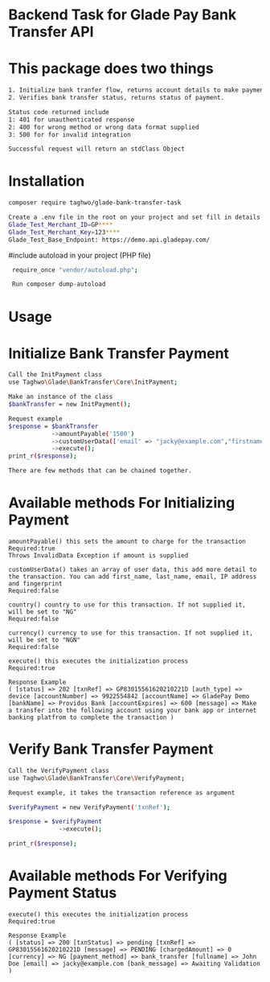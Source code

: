 # Backend Task for Glade Pay Bank Transfer API
# This package does two things
```sh
1. Initialize bank tranfer flow, returns account details to make payment to.
2. Verifies bank transfer status, returns status of payment.
```

```sh
Status code returned include
1: 401 for unauthenticated response
2: 400 for wrong method or wrong data format supplied
3: 500 for for invalid integration
```

```sh
Successful request will return an stdClass Object
```

# Installation
```sh
composer require taghwo/glade-bank-transfer-task
```

```sh
Create a .env file in the root on your project and set fill in details
Glade_Test_Merchant_ID=GP****
Glade_Test_Merchant_Key=123****
Glade_Test_Base_Endpoint: https://demo.api.gladepay.com/
```

#include autoload in your project (PHP file)
```sh
 require_once "vendor/autoload.php";

 Run composer dump-autoload
 ```

 # Usage
 # Initialize Bank Transfer Payment
```sh
Call the InitPayment class
use Taghwo\Glade\BankTransfer\Core\InitPayment;

Make an instance of the class
$bankTransfer = new InitPayment();

Request example
$response = $bankTransfer
            ->amountPayable('1500')
            ->customUserData(['email' => "jacky@example.com","firstname"=>"John", "lastname"=>"Doe"])
            ->execute();
print_r($response);

There are few methods that can be chained together.
```
# Available methods For Initializing Payment
```
amountPayable() this sets the amount to charge for the transaction
Required:true
Throws InvalidData Exception if amount is supplied
```

```
customUserData() takes an array of user data, this add more detail to the transaction. You can add first_name, last_name, email, IP address and fingerprint
Required:false
```

```
country() country to use for this transaction. If not supplied it, will be set to "NG"
Required:false
```

```
currency() currency to use for this transaction. If not supplied it, will be set to "NGN"
Required:false
```

```
execute() this executes the initialization process
Required:true
```

```
Response Example
( [status] => 202 [txnRef] => GP83015561620210221D [auth_type] => device [accountNumber] => 9922554842 [accountName] => GladePay Demo [bankName] => Providus Bank [accountExpires] => 600 [message] => Make a transfer into the following account using your bank app or internet banking platfrom to complete the transaction )
```


 # Verify Bank Transfer Payment
```sh
Call the VerifyPayment class
use Taghwo\Glade\BankTransfer\Core\VerifyPayment;

Request example, it takes the transaction reference as argument

$verifyPayment = new VerifyPayment('txnRef');

$response = $verifyPayment
              ->execute();

print_r($response);
```
# Available methods For Verifying Payment Status
```
execute() this executes the initialization process
Required:true
```

```
Response Example
( [status] => 200 [txnStatus] => pending [txnRef] => GP83015561620210221D [message] => PENDING [chargedAmount] => 0 [currency] => NG [payment_method] => bank_transfer [fullname] => John Doe [email] => jacky@example.com [bank_message] => Awaiting Validation )
```
